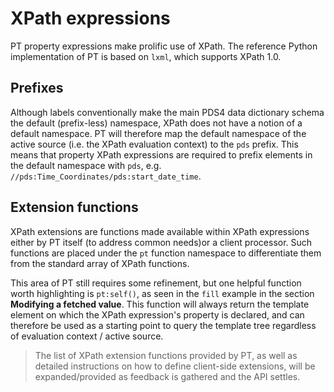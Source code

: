 # XPath expressions
PT property expressions make prolific use of XPath. The reference Python implementation of PT is based on `lxml`,
which supports XPath 1.0.

## Prefixes
Although labels conventionally make the main PDS4 data dictionary schema the default (prefix-less) namespace, XPath
does not have a notion of a default namespace. PT will therefore map the default namespace of the active source (i.e.
the XPath evaluation context) to the `pds` prefix. This means that property XPath expressions are required to prefix
elements in the default namespace with `pds`, e.g. `//pds:Time_Coordinates/pds:start_date_time`.

## Extension functions
XPath extensions are functions made available within XPath expressions either by PT itself (to address common needs)or
a client processor. Such functions are placed under the `pt` function namespace to differentiate them from the standard
array of XPath functions.

This area of PT still requires some refinement, but one helpful function worth highlighting is `pt:self()`, as seen
in the `fill` example in the section **Modifying a fetched value**. This function will always return the template
element on which the XPath expression's property is declared, and can therefore be used as a starting point to query
the template tree regardless of evaluation context / active source.

> The list of XPath extension functions provided by PT, as well as detailed instructions on how to define client-side
> extensions, will be expanded/provided as feedback is gathered and the API settles.
